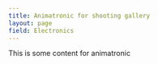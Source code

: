 ```yaml
---
title: Animatronic for shooting gallery
layout: page
field: Electronics
---
```


This is some content for animatronic

